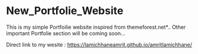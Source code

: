 # New_Portfolie_Website
This is my simple Portfoilie website inspired from themeforest.net*.. Other important Portfolie section will be coming soon...


Direct link to my wesite :
https://lamichhaneamrit.github.io/amritlamichhane/
